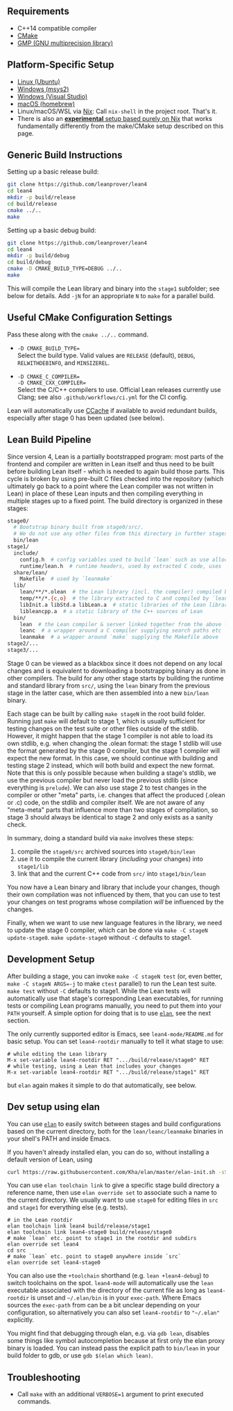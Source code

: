 Requirements
------------

- C++14 compatible compiler
- [CMake](http://www.cmake.org)
- [GMP (GNU multiprecision library)](http://gmplib.org/)

Platform-Specific Setup
-----------------------

- [Linux (Ubuntu)](ubuntu.md)
- [Windows (msys2)](msys2.md)
- [Windows (Visual Studio)](msvc.md)
- [macOS (homebrew)](osx-10.9.md)
- Linux/macOS/WSL via [Nix](https://nixos.org/nix/): Call `nix-shell` in the project root. That's it.
- There is also an [**experimental** setup based purely on Nix](nix.md) that works fundamentally differently from the
  make/CMake setup described on this page.

Generic Build Instructions
--------------------------

Setting up a basic release build:

```bash
git clone https://github.com/leanprover/lean4
cd lean4
mkdir -p build/release
cd build/release
cmake ../..
make
```

Setting up a basic debug build:

```bash
git clone https://github.com/leanprover/lean4
cd lean4
mkdir -p build/debug
cd build/debug
cmake -D CMAKE_BUILD_TYPE=DEBUG ../..
make
```

This will compile the Lean library and binary into the `stage1` subfolder; see
below for details. Add `-jN` for an appropriate `N` to `make` for a parallel
build.

Useful CMake Configuration Settings
-----------------------------------

Pass these along with the `cmake ../..` command.

* `-D CMAKE_BUILD_TYPE=`\
  Select the build type. Valid values are `RELEASE` (default), `DEBUG`,
  `RELWITHDEBINFO`, and `MINSIZEREL`.

* `-D CMAKE_C_COMPILER=`\
  `-D CMAKE_CXX_COMPILER=`\
  Select the C/C++ compilers to use. Official Lean releases currently use Clang;
  see also `.github/workflows/ci.yml` for the CI config.

Lean will automatically use [CCache](https://ccache.dev/) if available to avoid
redundant builds, especially after stage 0 has been updated (see below).

Lean Build Pipeline
-------------------

Since version 4, Lean is a partially bootstrapped program: most parts of the
frontend and compiler are written in Lean itself and thus need to be built before
building Lean itself - which is needed to again build those parts. This cycle is
broken by using pre-built C files checked into the repository (which ultimately
go back to a point where the Lean compiler was not written in Lean) in place of
these Lean inputs and then compiling everything in multiple stages up to a fixed
point. The build directory is organized in these stages:

```bash
stage0/
  # Bootstrap binary built from stage0/src/.
  # We do not use any other files from this directory in further stages.
  bin/lean
stage1/
  include/
    config.h  # config variables used to build `lean` such as use allocator
    runtime/lean.h  # runtime headers, used by extracted C code, uses `config.h`
  share/lean/
    Makefile  # used by `leanmake`
  lib/
    lean/**/*.olean  # the Lean library (incl. the compiler) compiled by the previous stage's `lean`
    temp/**/*.{c,o}  # the library extracted to C and compiled by `leanc`
    libInit.a libStd.a libLean.a  # static libraries of the Lean library
    libleancpp.a  # a static library of the C++ sources of Lean
  bin/
    lean  # the Lean compiler & server linked together from the above libraries
    leanc  # a wrapper around a C compiler supplying search paths etc
    leanmake  # a wrapper around `make` supplying the Makefile above
stage2/...
stage3/...
```

Stage 0 can be viewed as a blackbox since it does not depend on any local
changes and is equivalent to downloading a bootstrapping binary as done in other
compilers. The build for any other stage starts by building the runtime and
standard library from `src/`, using the `lean` binary from the previous stage in
the latter case, which are then assembled into a new `bin/lean` binary.

Each stage can be built by calling `make stageN` in the root build folder.
Running just `make` will default to stage 1, which is usually sufficient for
testing changes on the test suite or other files outside of the stdlib. However,
it might happen that the stage 1 compiler is not able to load its own stdlib,
e.g. when changing the .olean format: the stage 1 stdlib will use the format
generated by the stage 0 compiler, but the stage 1 compiler will expect the new
format. In this case, we should continue with building and testing stage 2
instead, which will both build and expect the new format. Note that this is only
possible because when building a stage's stdlib, we use the previous compiler
but never load the previous stdlib (since everything is `prelude`). We can also
use stage 2 to test changes in the compiler or other "meta" parts, i.e. changes
that affect the produced (.olean or .c) code, on the stdlib and compiler itself.
We are not aware of any "meta-meta" parts that influence more than two stages of
compilation, so stage 3 should always be identical to stage 2 and only exists as
a sanity check.

In summary, doing a standard build via `make` involves these steps:

1. compile the `stage0/src` archived sources into `stage0/bin/lean`
1. use it to compile the current library (*including* your changes) into `stage1/lib`
1. link that and the current C++ code from `src/` into `stage1/bin/lean`

You now have a Lean binary and library that include your changes, though their
own compilation was not influenced by them, that you can use to test your
changes on test programs whose compilation *will* be influenced by the changes.

Finally, when we want to use new language features in the library, we need to
update the stage 0 compiler, which can be done via `make -C stageN update-stage0`.
`make update-stage0` without `-C` defaults to stage1.

Development Setup
-----------------

After building a stage, you can invoke `make -C stageN test` (or, even better,
`make -C stageN ARGS=-j` to make `ctest` parallel) to run the Lean test suite.
`make test` without `-C` defaults to stage1. While the Lean tests will
automatically use that stage's corresponding Lean executables, for running tests
or compiling Lean programs manually, you need to put them into your `PATH`
yourself. A simple option for doing that is to use
[`elan`](https://github.com/Kha/elan), see the next section.

The only currently supported editor is Emacs, see `lean4-mode/README.md` for
basic setup. You can set `lean4-rootdir` manually to tell it what stage to use:
```
# while editing the Lean library
M-x set-variable lean4-rootdir RET ".../build/release/stage0" RET
# while testing, using a Lean that includes your changes
M-x set-variable lean4-rootdir RET ".../build/release/stage1" RET
```
but `elan` again makes it simple to do that automatically, see below.

Dev setup using elan
--------------------

You can use [`elan`](https://github.com/Kha/elan) to easily switch between
stages and build configurations based on the current directory, both for the
`lean/leanc/leanmake` binaries in your shell's PATH and inside Emacs.

If you haven't already installed elan, you can do so, without installing a
default version of Lean, using
```bash
curl https://raw.githubusercontent.com/Kha/elan/master/elan-init.sh -sSf | sh -s -- --default-toolchain none
```
You can use `elan toolchain link` to give a specific stage build directory a
reference name, then use `elan override set` to associate such a name to the
current directory. We usually want to use `stage0` for editing files in `src`
and `stage1` for everything else (e.g. tests).
```
# in the Lean rootdir
elan toolchain link lean4 build/release/stage1
elan toolchain link lean4-stage0 build/release/stage0
# make `lean` etc. point to stage1 in the rootdir and subdirs
elan override set lean4
cd src
# make `lean` etc. point to stage0 anywhere inside `src`
elan override set lean4-stage0
```
You can also use the `+toolchain` shorthand (e.g. `lean +lean4-debug`) to switch
toolchains on the spot. `lean4-mode` will automatically use the `lean` executable
associated with the directory of the current file as long as `lean4-rootdir` is
unset and `~/.elan/bin` is in your `exec-path`. Where Emacs sources the
`exec-path` from can be a bit unclear depending on your configuration, so
alternatively you can also set `lean4-rootdir` to `"~/.elan"` explicitly.

You might find that debugging through elan, e.g. via `gdb lean`, disables some
things like symbol autocompletion because at first only the elan proxy binary
is loaded. You can instead pass the explicit path to `bin/lean` in your build
folder to gdb, or use `gdb $(elan which lean)`.

Troubleshooting
---------------

* Call `make` with an additional `VERBOSE=1` argument to print executed commands.

